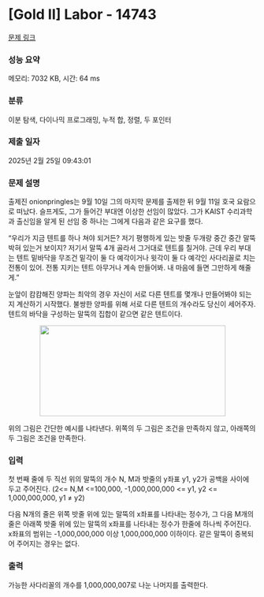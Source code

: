 # [Gold II] Labor - 14743 

[문제 링크](https://www.acmicpc.net/problem/14743) 

### 성능 요약

메모리: 7032 KB, 시간: 64 ms

### 분류

이분 탐색, 다이나믹 프로그래밍, 누적 합, 정렬, 두 포인터

### 제출 일자

2025년 2월 25일 09:43:01

### 문제 설명

<p>출제진 onionpringles는 9월 10일 그의 마지막 문제를 출제한 뒤 9월 11일 호국 요람으로 떠났다. 슬프게도, 그가 들어간 부대엔 이상한 선임이 많았다. 그가 KAIST 수리과학과 출신임을 알게 된 선임 중 하나는 그에게 다음과 같은 요구를 했다.</p>

<p>“우리가 지금 텐트를 하나 쳐야 되거든? 저기 평행하게 있는 밧줄 두개랑 중간 중간 말뚝 박혀 있는거 보이지? 저기서 말뚝 4개 골라서 그거대로 텐트를 칠거야. 근데 우리 부대는 텐트 밑바닥을 무조건 밑각이 둘 다 예각이거나 윗각이 둘 다 예각인 사다리꼴로 치는 전통이 있어. 전통 지키는 텐트 아무거나 계속 만들어봐. 내 마음에 들면 그만하게 해줄게.”</p>

<p>눈앞이 캄캄해진 양파는 최악의 경우 자신이 서로 다른 텐트를 몇개나 만들어봐야 되는지 계산하기 시작했다. 불쌍한 양파를 위해 서로 다른 텐트의 개수라도 당신이 세어주자. 텐트의 바닥을 구성하는 말뚝의 집합이 같으면 같은 텐트이다.</p>

<p style="text-align:center"><img alt="" src="https://onlinejudgeimages.s3-ap-northeast-1.amazonaws.com/problem/14743/2.png" style="height:184px; width:377px"></p>

<p>위의 그림은 간단한 예시를 나타낸다. 위쪽의 두 그림은 조건을 만족하지 않고, 아래쪽의 두 그림은 조건을 만족한다.</p>

### 입력 

 <p>첫 번째 줄에 두 직선 위의 말뚝의 개수 N, M과 밧줄의 y좌표 y1, y2가 공백을 사이에 두고 주어진다. (2<= N,M <=100,000, -1,000,000,000 <= y1, y2 <= 1,000,000,000, y1 ≠ y2)</p>

<p>다음 N개의 줄은 위쪽 밧줄 위에 있는 말뚝의 x좌표를 나타내는 정수가, 그 다음 M개의 줄은 아래쪽 밧줄 위에 있는 말뚝의 x좌표를 나타내는 정수가 한줄에 하나씩 주어진다. x좌표의 범위는 -1,000,000,000 이상 1,000,000,000 이하이다. 같은 말뚝이 중복되어 주어지는 경우는 없다.</p>

### 출력 

 <p>가능한 사다리꼴의 개수를 1,000,000,007로 나눈 나머지를 출력한다.</p>


